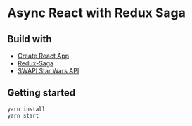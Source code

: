 # Async React with Redux Saga

## Build with

- [Create React App](https://create-react-app.dev/)
- [Redux-Saga](https://redux-saga.js.org/)
- [SWAPI Star Wars API](https://swapi.co/)

## Getting started

```bash
yarn install
yarn start
```
